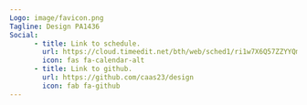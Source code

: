 ```yaml
---
Logo: image/favicon.png
Tagline: Design PA1436
Social:
      - title: Link to schedule.
        url: https://cloud.timeedit.net/bth/web/sched1/ri1w7X6Q57ZZYYQm5Q079967y4YQ8.html
        icon: fas fa-calendar-alt
      - title: Link to github.
        url: https://github.com/caas23/design
        icon: fab fa-github
---
```

